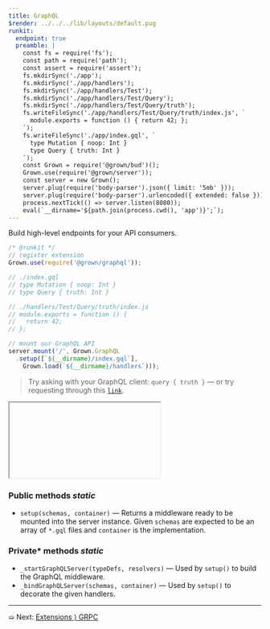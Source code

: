 ```yaml
---
title: GraphQL
$render: ../../../lib/layouts/default.pug
runkit:
  endpoint: true
  preamble: |
    const fs = require('fs');
    const path = require('path');
    const assert = require('assert');
    fs.mkdirSync('./app');
    fs.mkdirSync('./app/handlers');
    fs.mkdirSync('./app/handlers/Test');
    fs.mkdirSync('./app/handlers/Test/Query');
    fs.mkdirSync('./app/handlers/Test/Query/truth');
    fs.writeFileSync('./app/handlers/Test/Query/truth/index.js', `
      module.exports = function () { return 42; };
    `);
    fs.writeFileSync('./app/index.gql', `
      type Mutation { noop: Int }
      type Query { truth: Int }
    `);
    const Grown = require('@grown/bud')();
    Grown.use(require('@grown/server'));
    const server = new Grown();
    server.plug(require('body-parser').json({ limit: '5mb' }));
    server.plug(require('body-parser').urlencoded({ extended: false }));
    process.nextTick(() => server.listen(8080));
    eval(`__dirname='${path.join(process.cwd(), 'app')}';`);
---
```


Build high-level endpoints for your API consumers.

```js
/* @runkit */
// register extension
Grown.use(require('@grown/graphql'));

// ./index.gql
// type Mutation { noop: Int }
// type Query { truth: Int }

// ./handlers/Test/Query/truth/index.js
// module.exports = function () {
//   return 42;
// };

// mount our GraphQL API
server.mount('/', Grown.GraphQL
  .setup([`${__dirname}/index.gql`],
    Grown.load(`${__dirname}/handlers`)));
```

> Try asking with your GraphQL client: `query { truth }` &mdash; or try requesting through this [`link`](/?body=query{truth}).

<iframe id="target" name="external"></iframe>

### Public methods <var>static</var>

- `setup(schemas, container)` &mdash; Returns a middleware ready to be mounted into the server instance. Given `schemas` are expected to be an array of `*.gql` files and `container` is the implementation.

### Private* methods <var>static</var>

- `_startGraphQLServer(typeDefs, resolvers)` &mdash; Used by `setup()` to build the GraphQL middleware.
- `_bindGraphQLServer(schemas, container)` &mdash; Used by `setup()` to decorate the given handlers.

---

➯ Next: [Extensions &rangle; GRPC](./docs/extensions/grpc)
